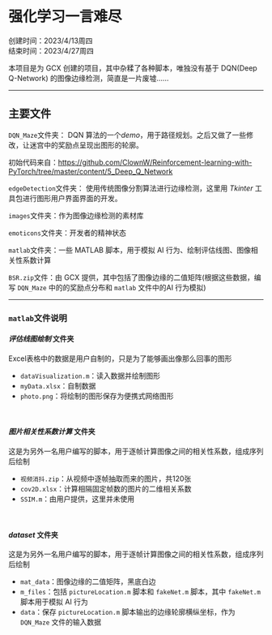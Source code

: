 # 强化学习一言难尽
创建时间：2023/4/13周四  
结束时间：2023/4/27周四

本项目是为 GCX 创建的项目，其中杂糅了各种脚本，唯独没有基于 DQN(Deep Q-Network) 的图像边缘检测，简直是一片废墟……

---
## 主要文件

`DQN_Maze`文件夹：
DQN 算法的一个*demo*，用于路径规划。之后又做了一些修改，让迷宫中的奖励点呈现出图形的轮廓。

初始代码来自：https://github.com/ClownW/Reinforcement-learning-with-PyTorch/tree/master/content/5_Deep_Q_Network

`edgeDetection`文件夹：
使用传统图像分割算法进行边缘检测，这里用 *Tkinter* 工具包进行图形用户界面界面的开发。

`images`文件夹：作为图像边缘检测的素材库

`emoticons`文件夹：开发者的精神状态

`matlab`文件夹：一些 MATLAB 脚本，用于模拟 AI 行为、绘制评估线图、图像相关性系数计算

`BSR.zip`文件：由 GCX 提供，其中包括了图像边缘的二值矩阵(根据这些数据，编写 `DQN_Maze` 中的的奖励点分布和 `matlab` 文件中的AI 行为模拟)

---
### `matlab`文件说明

#### *评估线图绘制* 文件夹
Excel表格中的数据是用户自制的，只是为了能够画出像那么回事的图形
* `dataVisualization.m`：读入数据并绘制图形
* `myData.xlsx`：自制数据
* `photo.png`：将绘制的图形保存为便携式网络图形

&nbsp;

#### *图片相关性系数计算* 文件夹
这是为另外一名用户编写的脚本，用于逐帧计算图像之间的相关性系数，组成序列后绘制

* `视频消抖.zip`：从视频中逐帧抽取而来的图片，共120张
* `cov2D.xlsx`：计算相隔固定帧数的图片的二维相关系数
* `SSIM.m`：由用户提供，这里并未使用

&nbsp;

#### *dataset* 文件夹
这是为另外一名用户编写的脚本，用于逐帧计算图像之间的相关性系数，组成序列后绘制

* `mat_data`：图像边缘的二值矩阵，黑底白边
* `m_files`：包括  `pictureLocation.m` 脚本和 `fakeNet.m` 脚本，其中 `fakeNet.m` 脚本用于模拟 AI 行为
* `data`：保存 `pictureLocation.m` 脚本输出的边缘轮廓横纵坐标，作为 `DQN_Maze` 文件的输入数据
